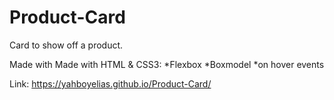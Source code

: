 # Product-Card 

Card to show off a product. 

Made with Made with HTML & CSS3:
*Flexbox
*Boxmodel
*on hover events

Link: https://yahboyelias.github.io/Product-Card/
